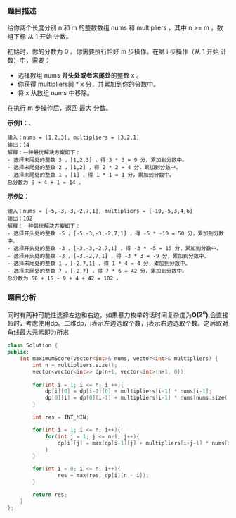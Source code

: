 ### 题目描述

给你两个长度分别 n 和 m 的整数数组 nums 和 multipliers ，其中 n >= m ，数组下标 从 1 开始 计数。

初始时，你的分数为 0 。你需要执行恰好 m 步操作。在第 i 步操作（从 1 开始 计数）中，需要：

* 选择数组 nums **开头处或者末尾处**的整数 x 。
* 你获得 multipliers[i] * x 分，并累加到你的分数中。
* 将 x 从数组 nums 中移除。

在执行 m 步操作后，返回 最大 分数。

**示例1：**、

~~~
输入：nums = [1,2,3], multipliers = [3,2,1]
输出：14
解释：一种最优解决方案如下：
- 选择末尾处的整数 3 ，[1,2,3] ，得 3 * 3 = 9 分，累加到分数中。
- 选择末尾处的整数 2 ，[1,2] ，得 2 * 2 = 4 分，累加到分数中。
- 选择末尾处的整数 1 ，[1] ，得 1 * 1 = 1 分，累加到分数中。
总分数为 9 + 4 + 1 = 14 。
~~~

**示例2：**

~~~
输入：nums = [-5,-3,-3,-2,7,1], multipliers = [-10,-5,3,4,6]
输出：102
解释：一种最优解决方案如下：
- 选择开头处的整数 -5 ，[-5,-3,-3,-2,7,1] ，得 -5 * -10 = 50 分，累加到分数中。
- 选择开头处的整数 -3 ，[-3,-3,-2,7,1] ，得 -3 * -5 = 15 分，累加到分数中。
- 选择开头处的整数 -3 ，[-3,-2,7,1] ，得 -3 * 3 = -9 分，累加到分数中。
- 选择末尾处的整数 1 ，[-2,7,1] ，得 1 * 4 = 4 分，累加到分数中。
- 选择末尾处的整数 7 ，[-2,7] ，得 7 * 6 = 42 分，累加到分数中。
总分数为 50 + 15 - 9 + 4 + 42 = 102 。
~~~

### 题目分析

同时有两种可能性选择左边和右边，如果暴力枚举的话时间复杂度为**O($2^n$)**,会直接超时，考虑使用dp。二维dp，i表示左边选取个数，j表示右边选取个数。之后取对角线最大元素即为所求

~~~c++
class Solution {
public:
    int maximumScore(vector<int>& nums, vector<int>& multipliers) {
        int n = multipliers.size();
        vector<vector<int>> dp(n+1, vector<int>(n+1, 0));
        
        for(int i = 1; i <= n; i ++){
            dp[i][0] = dp[i-1][0] + multipliers[i-1] * nums[i-1];
            dp[0][i] = dp[0][i-1] + multipliers[i-1] * nums[nums.size() - i];
        }

        int res = INT_MIN;

        for(int i = 1; i <= n; i++){
            for(int j = 1; j <= n-i; j++){
                dp[i][j] = max(dp[i-1][j] + multipliers[i+j-1] * nums[i-1], dp[i][j-1] + multipliers[i+j-1] * nums[nums.size()-j]);
            }
        }

        for(int i = 0; i <= n; i++){
                res = max(res, dp[i][n - i]);
        }

        return res;
    }
};
~~~

